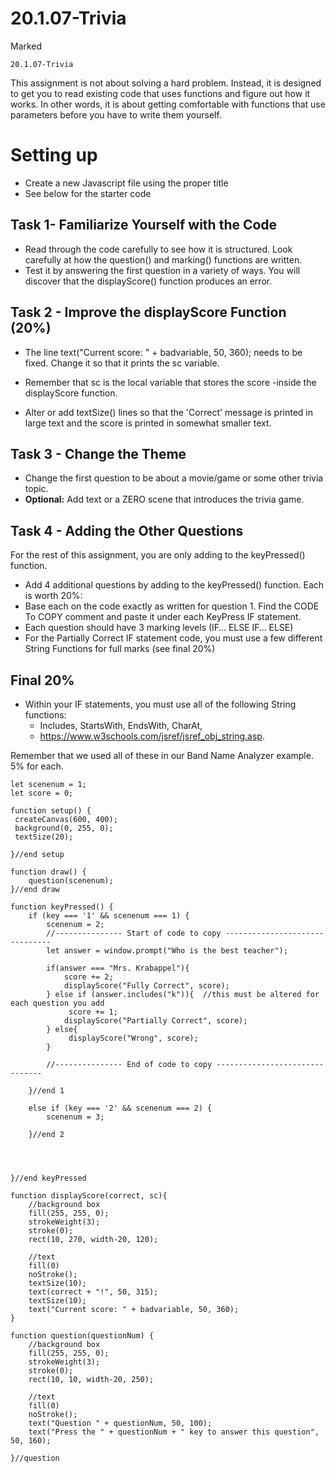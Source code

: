 # 20.1.07-Trivia
Marked

```
20.1.07-Trivia
```

This assignment is not about solving a hard problem. Instead, it is designed to get you to read existing code that uses functions and figure out how it works. In other words, it is about getting comfortable with functions that use parameters before you have to write them yourself.

# Setting up
- Create a new Javascript file using the proper title
- See below for the starter code


## Task 1- Familiarize Yourself with the Code
- Read through the code carefully to see how it is structured.  Look carefully at how the question() and marking() functions are written.
- Test it by answering the first question in a variety of ways.  You will discover that the displayScore() function produces an error.


## Task 2 - Improve the displayScore Function (20%)
- The line text("Current score: " + badvariable, 50, 360); needs to be fixed.  Change it so that it prints the sc variable.  
- Remember that sc is the local variable that stores the score -inside the displayScore function.  

- Alter or add textSize() lines so that the 'Correct' message is printed in large text and the score is printed in somewhat smaller text.


## Task 3 - Change the Theme
- Change the first question to be about a movie/game or some other trivia topic.
- **Optional:** Add text or a ZERO scene that introduces the trivia game.


## Task 4 - Adding the Other Questions
For the rest of this assignment, you are only adding to the keyPressed() function.

- Add 4 additional questions by adding to the keyPressed() function. Each is worth 20%:
- Base each on the code exactly as written for question 1. Find the CODE To COPY comment and paste it under each KeyPress IF statement.
- Each question should have 3 marking levels (IF… ELSE IF… ELSE)
- For the Partially Correct IF statement code, you must use a few different String Functions for full marks (see final 20%)

## Final 20%
- Within your IF statements, you must use all of the following String functions:
  - Includes,		StartsWith,		EndsWith,		CharAt,
  - https://www.w3schools.com/jsref/jsref_obj_string.asp. 

Remember that we used all of these in our Band Name Analyzer example. 
5% for each.

```
let scenenum = 1;
let score = 0;

function setup() {
 createCanvas(600, 400);
 background(0, 255, 0);
 textSize(20);
 
}//end setup

function draw() {
    question(scenenum);
}//end draw

function keyPressed() {
    if (key === '1' && scenenum === 1) {
        scenenum = 2;
        //--------------- Start of code to copy -------------------------------
        let answer = window.prompt("Who is the best teacher");
        
        if(answer === "Mrs. Krabappel"){
            score += 2;
            displayScore("Fully Correct", score);
        } else if (answer.includes("k")){  //this must be altered for each question you add
             score += 1;
            displayScore("Partially Correct", score);
        } else{
             displayScore("Wrong", score);
        }

        //--------------- End of code to copy -------------------------------

    }//end 1

    else if (key === '2' && scenenum === 2) {
        scenenum = 3;

    }//end 2




}//end keyPressed

function displayScore(correct, sc){
    //background box
    fill(255, 255, 0);
    strokeWeight(3);
    stroke(0);
    rect(10, 270, width-20, 120);

    //text
    fill(0)
    noStroke();
    textSize(10);
    text(correct + "!", 50, 315);
    textSize(10);
    text("Current score: " + badvariable, 50, 360);
}

function question(questionNum) {
    //background box
    fill(255, 255, 0);
    strokeWeight(3);
    stroke(0);
    rect(10, 10, width-20, 250);

    //text
    fill(0)
    noStroke();
    text("Question " + questionNum, 50, 100);
    text("Press the " + questionNum + " key to answer this question", 50, 160);
    
}//question
``` 
